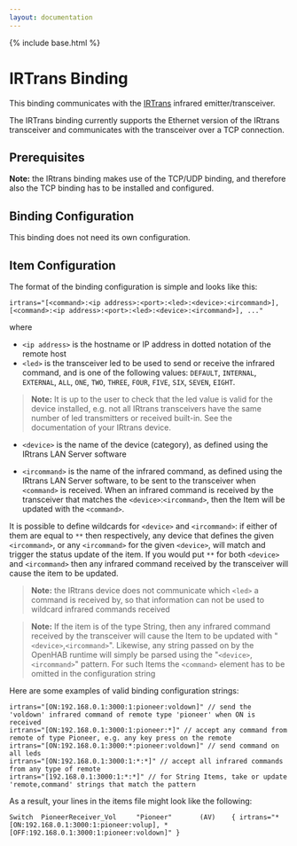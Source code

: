 ```yaml
---
layout: documentation
---
```


{% include base.html %}

# IRTrans Binding

This binding communicates with the [IRTrans](http://www.irtrans.de) infrared emitter/transceiver.

The IRTrans binding currently supports the Ethernet version of the IRtrans transceiver and communicates with the transceiver over a TCP connection.

## Prerequisites

**Note:** the IRtrans binding makes use of the TCP/UDP binding, and therefore also the TCP binding has to be installed and configured.


## Binding Configuration

This binding does not need its own configuration.

## Item Configuration

The format of the binding configuration is simple and looks like this:

```
irtrans="[<command>:<ip address>:<port>:<led>:<device>:<ircommand>], [<command>:<ip address>:<port>:<led>:<device>:<ircommand>], ..."
```

where 

* `<ip address>` is the hostname or IP address in dotted notation of the remote host
* `<led>` is the transceiver led to be used to send or receive the infrared command, and is one of the following values: `DEFAULT`, `INTERNAL`, `EXTERNAL`, `ALL`, `ONE`, `TWO`, `THREE`, `FOUR`, `FIVE`, `SIX`, `SEVEN`, `EIGHT`. 

> **Note:** It is up to the user to check that the led value is valid for the device installed, e.g. not all IRtrans transceivers have the same number of led transmitters or received built-in. See the documentation of your IRtrans device.

* `<device>` is the name of the device (category), as defined using the IRtrans LAN Server software

* `<ircommand>` is the name of the infrared command, as defined using the IRtrans LAN Server software, to be sent to the transceiver when `<command>` is received. When an infrared command is received by the transceiver that matches the `<device>`:`<ircommand>`, then the Item will be updated with the `<command>`.

It is possible to define wildcards for `<device>` and `<ircommand>`: if either of them are equal to `**` then respectively, any device that defines the given `<ircommand>`, or any `<ircommand>` for the given `<device>`, will match and trigger the status update of the item. If you would put `**` for both `<device>` and `<ircommand>` then any infrared command received by the transceiver will cause the item to be updated.

> **Note:** the IRtrans device does not communicate which `<led>` a command is received by, so that information can not be used to wildcard infrared commands received

> **Note:** If the item is of the type String, then any infrared command received by the transceiver will cause the Item to be updated with "`<device>`,`<ircommand>`". Likewise, any string passed on by the OpenHAB runtime will simply be parsed using the "`<device>`,`<ircommand>`" pattern. For such Items the `<command>` element has to be omitted in the configuration string

Here are some examples of valid binding configuration strings:

```
irtrans="[ON:192.168.0.1:3000:1:pioneer:voldown]" // send the 'voldown' infrared command of remote type 'pioneer' when ON is received
irtrans="[ON:192.168.0.1:3000:1:pioneer:*]" // accept any command from remote of type Pioneer, e.g. any key press on the remote
irtrans="[ON:192.168.0.1:3000:*:pioneer:voldown]" // send command on all leds
irtrans="[ON:192.168.0.1:3000:1:*:*]" // accept all infrared commands from any type of remote
irtrans="[192.168.0.1:3000:1:*:*]" // for String Items, take or update 'remote,command' strings that match the pattern
```

As a result, your lines in the items file might look like the following:

```
Switch  PioneerReceiver_Vol     "Pioneer"       (AV)    { irtrans="*[ON:192.168.0.1:3000:1:pioneer:volup], *[OFF:192.168.0.1:3000:1:pioneer:voldown]" }
```